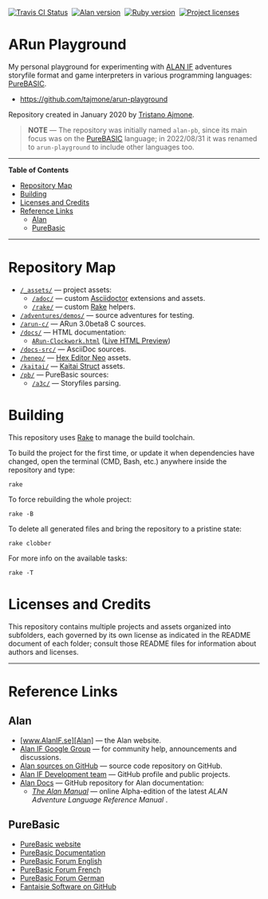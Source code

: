 [![Travis CI Status][travis badge]][travis link]&nbsp;
[![Alan version][alan badge]][alan link]&nbsp;
[![Ruby version][ruby badge]][ruby link]&nbsp;
[![Project licenses][license badge]][license link]&nbsp;

# ARun Playground

My personal playground for experimenting with [ALAN IF] adventures storyfile format and game interpreters in various programming languages: [PureBASIC].

- https://github.com/tajmone/arun-playground

Repository created in January 2020 by [Tristano Ajmone].

> **NOTE** — The repository was initially named `alan-pb`, since its main focus was on the [PureBASIC] language; in 2022/08/31 it was renamed to `arun-playground` to include other languages too.

-----

**Table of Contents**


<!-- MarkdownTOC autolink="true" bracket="round" autoanchor="false" lowercase="only_ascii" uri_encoding="true" levels="1,2" -->

- [Repository Map](#repository-map)
- [Building](#building)
- [Licenses and Credits](#licenses-and-credits)
- [Reference Links](#reference-links)
    - [Alan](#alan)
    - [PureBasic](#purebasic)

<!-- /MarkdownTOC -->

-----

# Repository Map

- [`/_assets/`][_assets/] — project assets:
    + [`/adoc/`][adoc/] — custom [Asciidoctor] extensions and assets.
    + [`/rake/`][rake/] — custom [Rake] helpers.
- [`/adventures/demos/`][demos/] — source adventures for testing.
- [`/arun-c/`][arun-c/] — ARun 3.0beta8 C sources.
- [`/docs/`][docs/] — HTML documentation:
    + [`ARun-Clockwork.html`][ARunBook html] ([Live HTML Preview][ARunBook live])
- [`/docs-src/`][docs-src/] — AsciiDoc sources.
- [`/heneo/`][heneo/] — [Hex Editor Neo] assets.
- [`/kaitai/`][kaitai/] — [Kaitai Struct] assets.
- [`/pb/`][pb/] — PureBasic sources:
    + [`/a3c/`][a3c/] — Storyfiles parsing.

# Building

This repository uses [Rake] to manage the build toolchain.

To build the project for the first time, or update it when dependencies have changed, open the terminal (CMD, Bash, etc.) anywhere inside the repository and type:

    rake

To force rebuilding the whole project:

    rake -B

To delete all generated files and bring the repository to a pristine state:

    rake clobber

For more info on the available tasks:

    rake -T


# Licenses and Credits

This repository contains multiple projects and assets organized into subfolders, each governed by its own license as indicated in the README document of each folder; consult those README files for information about authors and licenses.

-------------------------------------------------------------------------------

# Reference Links

## Alan

- [www.AlanIF.se][Alan] — the Alan website.
- [Alan IF Google Group] — for community help, announcements and discussions.
- [Alan sources on GitHub][Alan GH] — source code repository on GitHub.
- [Alan IF Development team] — GitHub profile and public projects.
- [Alan Docs] — GitHub repository for Alan documentation:
    + _[The Alan Manual]_ — online Alpha-edition of the latest _ALAN Adventure Language Reference Manual_ .

## PureBasic

- [PureBasic website]
- [PureBasic Documentation]
- [PureBasic Forum English]
- [PureBasic Forum French]
- [PureBasic Forum German]
- [Fantaisie Software on GitHub]


<!-----------------------------------------------------------------------------
                               REFERENCE LINKS
------------------------------------------------------------------------------>

[CC BY-NC-SA 4.0]: https://creativecommons.org/licenses/by-nc-sa/4.0/ "Creative Commons Attribution-NonCommercial-ShareAlike 4.0 International"
[_ARun Clockwork_ book]: #book-license "Learn more about the book license"
[third party assets and sources]: #third-party-assets "Learn more about third party assets and their licenses"

<!-- ALAN -->

[Alan]: https://www.alanif.se/ "Visit the Alan website"
[Alan IF]: https://www.alanif.se/ "Visit the Alan website"
[Alan IF Google Group]: https://groups.google.com/g/alan-if/ "Visit the Alan IF discussions group on Google Groups"
[Alan GH]: https://github.com/alan-if/alan/ "Visit the Alan source repository on GitHub"
[Alan SDK]: https://www.alanif.se/download-alan-v3/development-kits "Go to the Alan SDK section of the Alan website"

[Alan Docs]: https://github.com/alan-if/alan-docs "Visit the Alan Docs project on GitHub"
[The Alan Manual]: https://alan-if.github.io/alan-docs/manual-alpha/manual.html "'The Alan Manual' Alpha edition (online HTML)"

<!-- PureBasic -->

[PureBasic]: https://www.purebasic.com "Visit the PureBasic website"
[PureBasic website]: https://www.purebasic.com "Visit the PureBasic website"
[PureBasic Forum English]: https://www.purebasic.fr/english/ "Visit the PureBasic English Forum"
[PureBasic Forum French]: https://www.purebasic.fr/french/ "Visit the PureBasic French Forum"
[PureBasic Forum German]: https://www.purebasic.fr/german/ "Visit the PureBasic German Forum"
[PureBasic Documentation]: https://www.purebasic.com/documentation/index.html "Go to the online PureBasic Documentation"
[Fantaisie Software on GitHub]: https://github.com/fantaisie-software "Fantaisie Software GitHub profile"

<!-- 3rd party tools & services -->

[Asciidoctor]: https://github.com/asciidoctor/asciidoctor "Visit Asciidoctor Ruby) repository"
[Eclint]: https://www.npmjs.com/package/eclint "EClint page at NPM"
[EditorConfig]: https://editorconfig.org "Visit the EditorConfig project website"
[Hex Editor Neo]: https://www.hhdsoftware.com/hex-editor "Visit Hex Editor Neo product page"
[Kaitai Struct]: https://kaitai.io "Visit Kaitai Struct website"
[Rake]: https://ruby.github.io/rake/ "Visit Rake website"
[Sublime Text 4]: https://www.sublimetext.com "Visit Sublime Text website"
[Travis CI]: https://travis-ci.com/ "Visit Travis CI website"

<!-- project files & folders -->

[_assets/]: ./_assets/ "Navigate to assets folder"
[adoc/]: ./_assets/adoc/ "Navigate to Asciidoctor assets folder"
[rake/]: ./_assets/rake/ "Navigate to Rake assets folder"

[arun-c/]: ./arun-c/ "Navigate to ARun C sources folder"
[demos/]: ./adventures/demos/ "Navigate to demo adventures folder"
[docs-src/]: ./docs-src/ "Navigate to AsciiDoc sources folder"
[docs/]: ./docs/ "Navigate to HTML docs folder"

[heneo/]: ./heneo/ "Navigate to Hex Editor Neo assets folder"
[kaitai/]: ./kaitai/ "Navigate to Kaitai Struct assets folder"

[pb/]: ./pb/ "Navigate to PureBasic sources folder"
[a3c/]: ./pb/a3c/ "Navigate to '/pb/a3c/' folder"

[LICENSE PB]: ./pb/a3c/LICENSE "View MIT License"
[LICENSE HENEO]: ./heneo/LICENSE "View MIT License"
[COPYING]: ./arun-c/COPYING "Read the Artistic License 2.0"

[ARunBook html]: ./docs/ARun-Clockwork.html "ARun-Clockwork.html (local preview)"
[ARunBook live]: https://htmlpreview.github.io/?https://github.com/tajmone/arun-playground/blob/main/docs/ARun-Clockwork.html "ARun-Clockwork.html (Live HTML Preview)"

<!-- badges -->

[travis badge]: https://img.shields.io/travis/com/tajmone/arun-playground/main?logo=travis "Travis CI: EditorConfig validation status"
[travis link]: https://app.travis-ci.com/github/tajmone/arun-playground
[alan badge]: https://img.shields.io/badge/ALAN-3.0beta8-yellow
[alan link]: https://www.alanif.se/download-alan-v3/development-kits/development-kits-3-0beta8 "Tested with Alan SDK 3.0beta8"
[ruby badge]: https://img.shields.io/badge/Ruby-3.1.2-yellow
[ruby link]: https://www.ruby-lang.org "Requires Ruby 3"
[license badge]: https://img.shields.io/badge/license-various-blue
[license link]: #licenses-and-credits "Learn more about the multiple licenses of this repository"

<!-- people and organizations -->

[Alan IF Development team]: https://github.com/alan-if "Visit the Alan Interactive Fiction Development team organization on GitHub"

[Anssi Räisänen]: https://github.com/AnssiR66 "View Anssi Räisänen's GitHub profile"
[Tristano Ajmone]: https://github.com/tajmone "View Tristano Ajmone's GitHub profile"
[Thomas Nilefalk]: https://github.com/thoni56 "View Thomas Nilefalk's GitHub profile"

<!-- EOF -->
